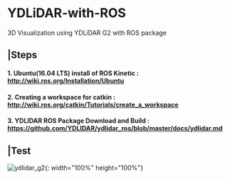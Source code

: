 # YDLiDAR-with-ROS
3D Visualization using YDLiDAR G2 with ROS package


## |Steps

#### 1. Ubuntu(16.04 LTS) install of ROS Kinetic : http://wiki.ros.org/Installation/Ubuntu 
#### 2. Creating a workspace for catkin : http://wiki.ros.org/catkin/Tutorials/create_a_workspace
#### 3. YDLIDAR ROS Package Download and Build : https://github.com/YDLIDAR/ydlidar_ros/blob/master/docs/ydlidar.md 

## |Test

![ydlidar_g2](https://user-images.githubusercontent.com/57350752/116883645-ceb8fd80-ac60-11eb-965d-77bf6883463c.gif){: width="100%" height="100%"}

